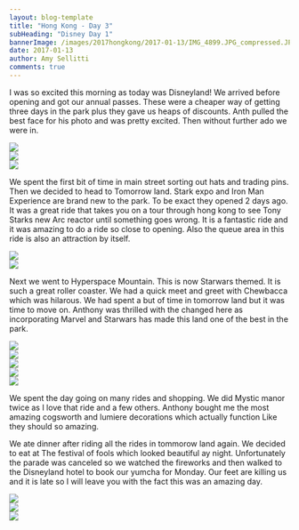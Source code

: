 ```yaml
---
layout: blog-template
title: "Hong Kong - Day 3"
subHeading: "Disney Day 1"
bannerImage: /images/2017hongkong/2017-01-13/IMG_4899.JPG_compressed.JPEG
date: 2017-01-13
author: Amy Sellitti
comments: true
---
```

I was so excited this morning as today was Disneyland! We arrived before opening and got our annual passes. These were a cheaper way of getting three days in the park plus they gave us heaps of discounts. Anth pulled the best face for his photo and was pretty excited. Then without further ado we were in. 

<div class="center-image"><img src="/images/2017hongkong/2017-01-13/IMG_4894.JPG_compressed.JPEG" /></div>
<div class="center-image"><img src="/images/2017hongkong/2017-01-13/IMG_4895.JPG_compressed.JPEG" /></div>
<div class="center-image"><img src="/images/2017hongkong/2017-01-13/IMG_4896.JPG_compressed.JPEG" /></div>

We spent the first bit of time in main street sorting out hats and trading pins. Then we decided to head to Tomorrow land. Stark expo and Iron Man Experience are brand new to the park. To be exact they opened 2 days ago. It was a great ride that takes you on a tour through hong kong to see Tony Starks new Arc reactor until something goes wrong. It is a fantastic ride and it was amazing to do a ride so close to opening. Also the queue area in this ride is also an attraction by itself.

<div class="center-image"><img src="/images/2017hongkong/2017-01-13/IMG_4902.JPG_compressed.JPEG" /></div>
<div class="center-image"><img src="/images/2017hongkong/2017-01-13/IMG_4910.JPG_compressed.JPEG" /></div>

Next we went to Hyperspace Mountain. This is now Starwars themed. It is such a great roller coaster. We had a quick meet and greet with Chewbacca which was hilarous. We had spent a but of time in tomorrow land but it was time to move on. Anthony was thrilled with the changed here as incorporating Marvel and Starwars has made this land one of the best in the park. 

<div class="center-image"><img src="/images/2017hongkong/2017-01-13/IMG_4924.JPG_compressed.JPEG" /></div>
<div class="center-image"><img src="/images/2017hongkong/2017-01-13/IMG_4928.JPG_compressed.JPEG" /></div>
<div class="center-image"><img src="/images/2017hongkong/2017-01-13/IMG_4932.JPG_compressed.JPEG" /></div>
<div class="center-image"><img src="/images/2017hongkong/2017-01-13/IMG_4937.JPG_compressed.JPEG" /></div>
<div class="center-image"><img src="/images/2017hongkong/2017-01-13/IMG_4941.JPG_compressed.JPEG" /></div>

We spent the day going on many rides and shopping. We did Mystic manor twice as I love that ride and a few others. Anthony bought me the most amazing cogsworth and lumiere decorations which actually function Like they should so amazing.

We ate dinner after riding all the rides in tommorow land again. We decided to eat at The festival of fools which looked beautiful ay night. Unfortunately the parade was canceled so we watched the fireworks and then walked to the Disneyland hotel to book our yumcha for Monday. Our feet are killing us and it is late so I will leave you with the fact this was an amazing day. 

<div class="center-image"><img src="/images/2017hongkong/2017-01-13/IMG_4945.JPG_compressed.JPEG" /></div>
<div class="center-image"><img src="/images/2017hongkong/2017-01-13/IMG_4948-edited.JPG_compressed.JPEG" /></div>
<div class="center-image"><img src="/images/2017hongkong/2017-01-13/IMG_4984.JPG_compressed.JPEG" /></div>
